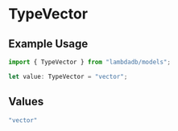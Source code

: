 # TypeVector

## Example Usage

```typescript
import { TypeVector } from "lambdadb/models";

let value: TypeVector = "vector";
```

## Values

```typescript
"vector"
```